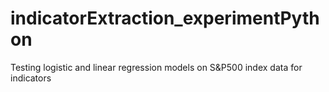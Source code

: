# indicatorExtraction_experimentPython
Testing logistic and linear regression models on S&amp;P500 index data for indicators
